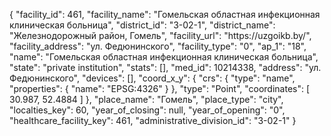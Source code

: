 {
    "facility_id": 461,
    "facility_name": "Гомельская областная инфекционная клиническая больница",
    "district_id": "3-02-1",
    "district_name": "Железнодорожный район, Гомель",
    "facility_url": "https:\/\/uzgoikb.by\/",
    "facility_address": "ул. Федюнинского",
    "facility_type": "0",
    "ap_1": "18",
    "name": "Гомельская областная инфекционная клиническая больница",
    "state": "private institution",
    "stats": [],
    "med_id": 10214338,
    "address": "ул. Федюнинского",
    "devices": [],
    "coord_x_y": {
        "crs": {
            "type": "name",
            "properties": {
                "name": "EPSG:4326"
            }
        },
        "type": "Point",
        "coordinates": [
            30.987,
            52.4884
        ]
    },
    "place_name": "Гомель",
    "place_type": "city",
    "localties_key": 60,
    "year_of_closing": null,
    "year_of_opening": "0",
    "healthcare_facility_key": 461,
    "administrative_division_id": "3-02-1"
}